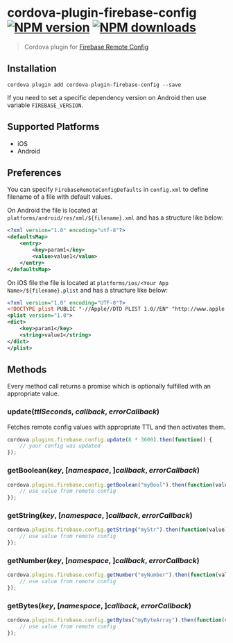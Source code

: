 # cordova-plugin-firebase-config<br>[![NPM version][npm-version]][npm-url] [![NPM downloads][npm-downloads]][npm-url]
> Cordova plugin for [Firebase Remote Config](https://firebase.google.com/docs/remote-config/)

## Installation

    cordova plugin add cordova-plugin-firebase-config --save

If you need to set a specific dependency version on Android then use variable `FIREBASE_VERSION`.

## Supported Platforms

- iOS
- Android

## Preferences
You can specify `FirebaseRemoteConfigDefaults` in `config.xml` to define filename of a file with default values.

On Android the file is located at `platforms/android/res/xml/${filename}.xml` and has a structure like below:
```xml
<?xml version="1.0" encoding="utf-8"?>
<defaultsMap>
    <entry>
        <key>param1</key>
        <value>value1</value>
    </entry>
</defaultsMap>
```

On iOS file the file is located at `platforms/ios/<Your App Name>/${filename}.plist` and has a structure like below:
```xml
<?xml version="1.0" encoding="UTF-8"?>
<!DOCTYPE plist PUBLIC "-//Apple//DTD PLIST 1.0//EN" "http://www.apple.com/DTDs/PropertyList-1.0.dtd">
<plist version="1.0">
<dict>
    <key>param1</key>
    <string>value1</string>
</dict>
</plist>
```

## Methods
Every method call returns a promise which is optionally fulfilled with an appropriate value.

### update(_ttlSeconds_, _callback_, _errorCallback_)
Fetches remote config values with appropriate TTL and then activates them.
```js
cordova.plugins.firebase.config.update(8 * 3600).then(function() {
    // your config was updated
});
```

### getBoolean(_key_, [_namespace_, ]_callback_, _errorCallback_)
```js
cordova.plugins.firebase.config.getBoolean("myBool").then(function(value) {
    // use value from remote config
});
```

### getString(_key_, [_namespace_, ]_callback_, _errorCallback_)
```js
cordova.plugins.firebase.config.getString("myStr").then(function(value) {
    // use value from remote config
});
```

### getNumber(_key_, [_namespace_, ]_callback_, _errorCallback_)
```js
cordova.plugins.firebase.config.getNumber("myNumber").then(function(value) {
    // use value from remote config
});
```

### getBytes(_key_, [_namespace_, ]_callback_, _errorCallback_)
```js
cordova.plugins.firebase.config.getBytes("myByteArray").then(function(value) {
    // use value from remote config
});
```

[npm-url]: https://www.npmjs.com/package/cordova-plugin-firebase-config
[npm-version]: https://img.shields.io/npm/v/cordova-plugin-firebase-config.svg
[npm-downloads]: https://img.shields.io/npm/dt/cordova-plugin-firebase-config.svg